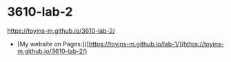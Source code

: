 # 3610-lab-2
https://toyins-m.github.io/3610-lab-2/
- [My website on Pages:]([https://toyins-m.github.io/lab-1/](https://toyins-m.github.io/3610-lab-2/)
